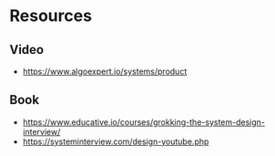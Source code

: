 # Resources

## Video
- https://www.algoexpert.io/systems/product

## Book
- https://www.educative.io/courses/grokking-the-system-design-interview/
- https://systeminterview.com/design-youtube.php
